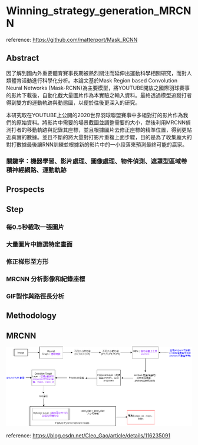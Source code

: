 # Winning_strategy_generation_MRCNN
reference: https://github.com/matterport/Mask_RCNN
## Abstract
因了解到國內外重要體育賽事長期被熱烈關注而延伸出運動科學相關研究，而對人類體育活動進行科學化分析。本論文基於Mask Region based Convolution Neural Networks (Mask-RCNN)為主要模型，將YOUTUBE開放之國際羽球賽事的影片下載後，自動化截大量圖片作為本實驗之輸入資料。最終透過模型追蹤打者得到雙方的運動軌跡與動態圖，以便於往後更深入的研究。

本研究取在YOUTUBE上公開的2020世界羽球聯盟賽事中多組對打的影片作為我們的原始資料。將影片中需要的場景截圖並調整需要的大小，然後利用MRCNN偵測打者的移動軌跡與記錄其座標，並且根據圖片去修正座標的精準位置，得到更貼近真實的數據。並且不斷的將大量對打影片重複上面步驟，目的是為了收集龐大的對打數據最後讓RNN訓練並根據新的影片中的一小段落來預測最終可能的贏家。

### 關鍵字：機器學習、影片處理、圖像處理、物件偵測、遮罩型區域卷積神經網路、運動軌跡

## Prospects

## Step

### 每0.5秒截取一張圖片
### 大量圖片中篩選特定畫面
### 修正梯形至方形
### MRCNN 分析影像和紀錄座標
### GIF製作與路徑長分析

## Methodology

## MRCNN
<center><img src='./results/pic.png' width='1000px'></center>

reference: https://blog.csdn.net/Cleo_Gao/article/details/116235091



